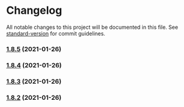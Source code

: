 # Changelog

All notable changes to this project will be documented in this file. See [standard-version](https://github.com/conventional-changelog/standard-version) for commit guidelines.

### [1.8.5](https://github.com/praghus/tiled-platformer-lib/compare/v1.8.4...v1.8.5) (2021-01-26)

### [1.8.4](https://github.com/praghus/tiled-platformer-lib/compare/v1.8.3...v1.8.4) (2021-01-26)

### [1.8.3](https://github.com/praghus/tiled-platformer-lib/compare/v1.8.1...v1.8.3) (2021-01-26)

### [1.8.2](https://github.com/praghus/tiled-platformer-lib/compare/v0.1.2...v1.8.2) (2021-01-26)
